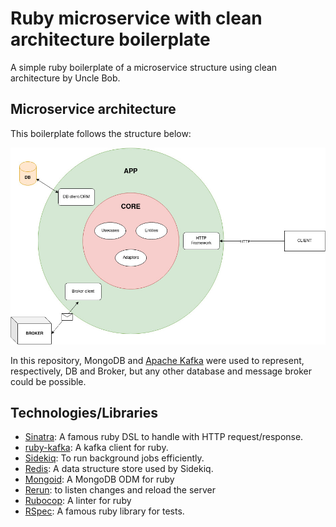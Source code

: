 # Ruby microservice with clean architecture boilerplate

A simple ruby boilerplate of a microservice structure using clean architecture by Uncle Bob.

## Microservice architecture

This boilerplate follows the structure below:

<img src="docs/search-hackathon-overview.jpg" alt="Microservice architecture">

In this repository, MongoDB and [Apache Kafka](https://kafka.apache.org/) were used to represent, respectively, DB and Broker, but any other database and message broker could be possible.

## Technologies/Libraries

- [Sinatra](http://sinatrarb.com/): A famous ruby DSL to handle with HTTP request/response.
- [ruby-kafka](https://github.com/zendesk/ruby-kafka): A kafka client for ruby.
- [Sidekiq](https://sidekiq.org/): To run background jobs efficiently.
- [Redis](https://redis.io/): A data structure store used by Sidekiq.
- [Mongoid](https://github.com/mongodb/mongoid): A MongoDB ODM for ruby
- [Rerun](https://github.com/alexch/rerun): to listen changes and reload the server
- [Rubocop](https://github.com/rubocop/rubocop): A linter for ruby
- [RSpec](https://rspec.info/): A famous ruby library for tests.
